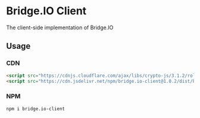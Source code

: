 # Bridge.IO Client
The client-side implementation of Bridge.IO

## Usage
### CDN
```html
<script src="https://cdnjs.cloudflare.com/ajax/libs/crypto-js/3.1.2/rollups/aes.js"></script>
<script src="https://cdn.jsdelivr.net/npm/bridge.io-client@1.0.2/dist/bridge.io.min.js"></script>
```

### NPM
```bash
npm i bridge.io-client
```